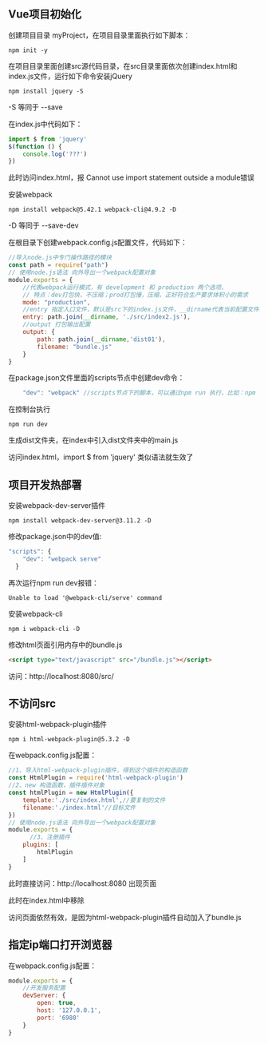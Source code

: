 ## Vue项目初始化

创建项目目录 myProject，在项目目录里面执行如下脚本：

```shell
npm init -y
```

在项目目录里面创建src源代码目录，在src目录里面依次创建index.html和index.js文件，运行如下命令安装jQuery

```shell
npm install jquery -S
```

-S 等同于 --save

在index.js中代码如下：

```js
import $ from 'jquery' 
$(function () {
    console.log('???')
})
```

此时访问index.html，报 Cannot use import statement outside a module错误

安装webpack

```shell
npm install webpack@5.42.1 webpack-cli@4.9.2 -D
```

-D 等同于 --save-dev

在根目录下创建webpack.config.js配置文件，代码如下：

```js
//导入node.js中专门操作路径的模块
const path = require("path")
// 使用node.js语法 向外导出一个webpack配置对象
module.exports = {
    //代表webpack运行模式，有 development 和 production 两个选项，
    // 特点：dev打包快，不压缩；prod打包慢，压缩，正好符合生产要求体积小的需求
    mode: "production",
    //entry 指定入口文件，默认是src下的index.js文件，__dirname代表当前配置文件的目录
    entry: path.join(__dirname, './src/index2.js'),
    //output 打包输出配置
    output: {
        path: path.join(__dirname,'dist01'),
        filename: "bundle.js"
    }
}
```

在package.json文件里面的scripts节点中创建dev命令：

```js
    "dev": "webpack" //scripts节点下的脚本，可以通过npm run 执行，比如：npm run dev
```

在控制台执行

```
npm run dev
```

生成dist文件夹，在index中引入dist文件夹中的main.js

访问index.html，import $ from 'jquery'  类似语法就生效了

## 项目开发热部署

安装webpack-dev-server插件

```shell
npm install webpack-dev-server@3.11.2 -D
```

修改package.json中的dev值:

```js
"scripts": {
    "dev": "webpack serve"
  }
```

再次运行npm run dev报错：

```shell
Unable to load '@webpack-cli/serve' command
```

安装webpack-cli

```shell
npm i webpack-cli -D
```

修改html页面引用内存中的bundle.js

```html
<script type="text/javascript" src="/bundle.js"></script>
```

访问：http://localhost:8080/src/

## 不访问src

安装html-webpack-plugin插件

```shell
npm i html-webpack-plugin@5.3.2 -D
```

在webpack.config.js配置：

```js
//1、导入html-webpack-plugin插件，得到这个插件的构造函数
const HtmlPlugin = require('html-webpack-plugin')
//2、new 构造函数，插件插件对象
const htmlPlugin = new HtmlPlugin({
    template:'./src/index.html',//要复制的文件
    filename:'./index.html'//目标文件
})
// 使用node.js语法 向外导出一个webpack配置对象
module.exports = {
      //3、注册插件
    plugins: [
        htmlPlugin
    ]
}
```

此时直接访问：http://localhost:8080 出现页面

此时在index.html中移除<script type="text/javascript" src="/bundle.js"></script>

访问页面依然有效，是因为html-webpack-plugin插件自动加入了bundle.js

## 指定ip端口打开浏览器

在webpack.config.js配置：

```js
module.exports = {
    //开发服务配置
    devServer: {
        open: true,
        host: '127.0.0.1',
        port: '6980'
    }
}
```






















